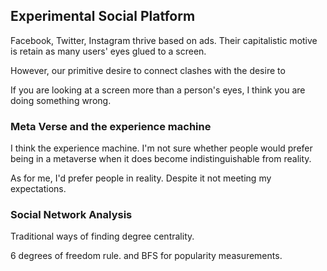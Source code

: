 

## Experimental Social Platform
Facebook, Twitter, Instagram thrive based on ads.
Their capitalistic motive is retain as many users' eyes glued to a screen.

However, our primitive desire to connect clashes with the desire to

If you are looking at a screen more than a person's eyes, I think you are doing something wrong.

### Meta Verse and the experience machine
I think the experience machine.
I'm not sure whether people would prefer being in a metaverse when it does become indistinguishable from reality.

As for me, I'd prefer people in reality. Despite it not meeting my expectations.


### Social Network Analysis
Traditional ways of finding degree centrality.

6 degrees of freedom rule. and BFS for popularity measurements.




